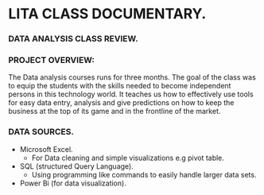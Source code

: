 # LITA CLASS DOCUMENTARY.
### DATA ANALYSIS CLASS REVIEW.

### PROJECT OVERVIEW:
The Data analysis courses runs for three months. The goal of the class was to equip the students with the skills needed to become independent persons in this technology world. It teaches us how to effectively use tools for easy data entry, analysis and give predictions on how to keep the business at the top of its game and in the frontline of the market.

### DATA SOURCES.
- Microsoft Excel.
   - For Data cleaning and simple visualizations e.g pivot table.
- SQL (structured Query Language).
    - Using programming like commands to easily handle larger data sets.
- Power Bi (for data visualization).
